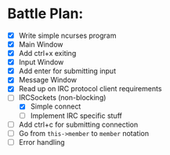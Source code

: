 # Battle Plan:

- [x] Write simple ncurses program
- [x] Main Window
- [x] Add ctrl+x exiting
- [x] Input Window
- [x] Add enter for submitting input
- [x] Message Window
- [x] Read up on IRC protocol client requirements
- [ ] IRCSockets (non-blocking)
  - [x] Simple connect
  - [ ] Implement IRC specific stuff
- [ ] Add ctrl+c for submitting connection
- [ ] Go from `this->member` to `member` notation
- [ ] Error handling
